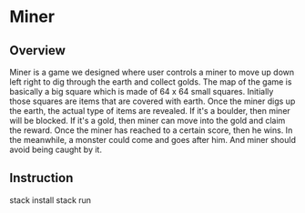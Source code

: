 # Miner

## Overview
Miner is a game we designed where user controls a miner to move up down left right to dig through the earth and collect golds. The map of the game is basically a big square which is made of 64 x 64 small squares. Initially those squares are items that are covered with earth. Once the miner digs up the earth, the actual type of items are revealed. If it's a boulder, then miner will be blocked. If it's a gold, then miner can move into the gold and claim the reward. Once the miner has reached to a certain score, then he wins. In the meanwhile, a monster could come and goes after him. And miner should avoid being caught by it.

## Instruction
stack install
stack run